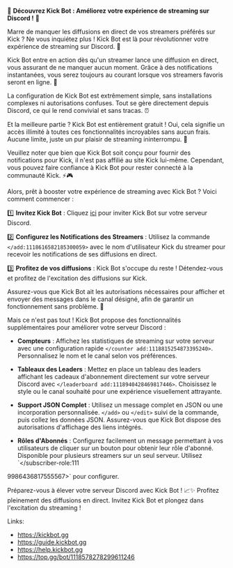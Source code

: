 🎉 **Découvrez Kick Bot : Améliorez votre expérience de streaming sur Discord !** 🚀

Marre de manquer les diffusions en direct de vos streamers préférés sur Kick ? Ne vous inquiétez plus ! Kick Bot est là pour révolutionner votre expérience de streaming sur Discord. 🌟

Kick Bot entre en action dès qu'un streamer lance une diffusion en direct, vous assurant de ne manquer aucun moment. Grâce à des notifications instantanées, vous serez toujours au courant lorsque vos streamers favoris seront en ligne. 🔔

La configuration de Kick Bot est extrêmement simple, sans installations complexes ni autorisations confuses. Tout se gère directement depuis Discord, ce qui le rend convivial et sans tracas. ⏰

Et la meilleure partie ? Kick Bot est entièrement gratuit ! Oui, cela signifie un accès illimité à toutes ces fonctionnalités incroyables sans aucun frais. Aucune limite, juste un pur plaisir de streaming ininterrompu. 🎉

Veuillez noter que bien que Kick Bot soit conçu pour fournir des notifications pour Kick, il n'est pas affilié au site Kick lui-même. Cependant, vous pouvez faire confiance à Kick Bot pour rester connecté à la communauté Kick. ⚡️🎮

Alors, prêt à booster votre expérience de streaming avec Kick Bot ? Voici comment commencer :

1️⃣ **Invitez Kick Bot** : Cliquez [ici](https://kickbot.gg) pour inviter Kick Bot sur votre serveur Discord.

2️⃣ **Configurez les Notifications des Streamers** : Utilisez la commande `</add:1118616582185300059>` avec le nom d'utilisateur Kick du streamer pour recevoir les notifications de ses diffusions en direct.

3️⃣ **Profitez de vos diffusions** : Kick Bot s'occupe du reste ! Détendez-vous et profitez de l'excitation des diffusions sur Kick.

Assurez-vous que Kick Bot ait les autorisations nécessaires pour afficher et envoyer des messages dans le canal désigné, afin de garantir un fonctionnement sans problème. 📝

Mais ce n'est pas tout ! Kick Bot propose des fonctionnalités supplémentaires pour améliorer votre serveur Discord :

- **Compteurs** : Affichez les statistiques de streaming sur votre serveur avec une configuration rapide `</counter add:1118815254873395240>`. Personnalisez le nom et le canal selon vos préférences.

- **Tableaux des Leaders** : Mettez en place un tableau des leaders affichant les cadeaux d'abonnement directement sur votre serveur Discord avec `</leaderboard add:1118940428469817446>`. Choisissez le style ou le canal souhaité pour une expérience visuellement attrayante.

- **Support JSON Complet** : Utilisez un message complet en JSON ou une incorporation personnalisée. `</add>` ou `</edit>` suivi de la commande, puis collez les données JSON. Assurez-vous que Kick Bot dispose des autorisations d'affichage des liens intégrés.

- **Rôles d'Abonnés** : Configurez facilement un message permettant à vos utilisateurs de cliquer sur un bouton pour obtenir leur rôle d'abonné. Disponible pour plusieurs streamers sur un seul serveur. Utilisez `</subscriber-role:111

9986436817555567>` pour configurer.

Préparez-vous à élever votre serveur Discord avec Kick Bot ! 📈✨ Profitez pleinement des diffusions en direct. Invitez Kick Bot et plongez dans l'excitation du streaming !

Links:
- https://kickbot.gg
- https://guide.kickbot.gg
- https://help.kickbot.gg
- https://top.gg/bot/1118578278299611246
